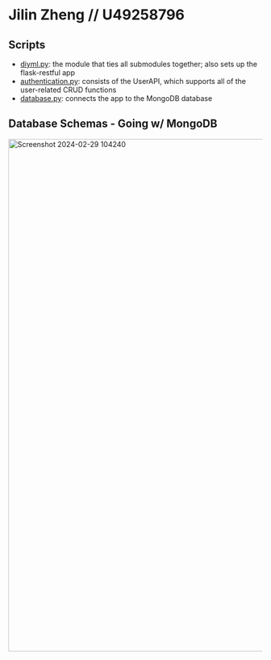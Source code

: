 # Jilin Zheng // U49258796

## Scripts

- [diyml.py](diyml.py): the module that ties all submodules together; also sets up the flask-restful app
- [authentication.py](authentication.py): consists of the UserAPI, which supports all of the user-related CRUD functions
- [database.py](database.py): connects the app to the MongoDB database

## Database Schemas - Going w/ MongoDB

<img width="1015" alt="Screenshot 2024-02-29 104240" src="https://github.com/jilinzheng/ec530-DIYML/assets/133818802/29b13614-548a-46f1-8e84-107fd5cd2b4f">

